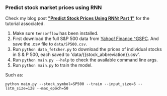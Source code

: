 ### Predict stock market prices using RNN

Check my blog post **["Predict Stock Prices Using RNN: Part 1"](https://lilianweng.github.io/lil-log/2017/07/08/predict-stock-prices-using-RNN.html)** for the tutorial associated.

1. Make sure `tensorflow` has been installed.
2. First download the full S&P 500 data from [Yahoo! Finance ^GSPC](https://finance.yahoo.com/quote/%5EGSPC?p=^GSPC). And save the .csv file to `data/SP500.csv`.
3. Run `python data_fetcher.py` to download the prices of individual stocks in S & P 500, each saved to 'data/{{stock_abbreviation}}.csv'.
4. Run `python main.py --help` to check the available command line args.
5. Run `python main.py` to train the model.

Such as:
```
python main.py --stock_symbol=SP500 --train --input_size=5 --lstm_size=128 --max_epoch=50
```
